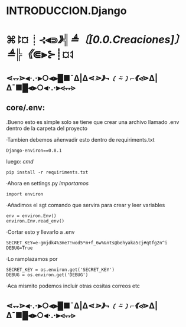 # INTRODUCCION.Django

# ⌘⥏¤┊⊰⫷⋑_》╣≜〔[0.0.Creaciones]〕≜╠《_⋐⫸⊱┊¤⥑

## ⋖⥐⋗⫷·.·⫸○⫷⫸█■¯Δ|Δ⋖_⋗》¬﹝⍨﹞⌐《⋖_⋗Δ|Δ¯■█⫷⫸○⫷·.·⫸⋖⥐⋗

## core/.env:
.Bueno esto es simple solo se tiene que crear una archivo
llamado .env dentro de la carpeta del proyecto

·Tambien debemos añenvadir esto dentro de requiriments.txt
    
    Django-environ==0.8.1

luego:
*cmd*

    pip install -r requiriments.txt

·Ahora en settings.py
*importamos*

    import environ
 
·Añadimos el sgt comando que servira para crear y leer
variables
    
    env = environ.Env()
    environ.Env.read_env()

·Cortar esto y llevarlo a .env

    SECRET_KEY=e-gmjdk4%3me7!wod5*m+f_6w%&nts@behyaka5cj#qtfg2n^i
    DEBUG=True

·Lo ramplazamos por

    SECRET_KEY = os.environ.get('SECRET_KEY')
    DEBUG = os.environ.get('DEBUG')

·Aca mismito podemos incluir otras cositas correos etc
## ⋖⥐⋗⫷·.·⫸○⫷⫸█■¯Δ|Δ⋖_⋗》¬﹝⍨﹞⌐《⋖_⋗Δ|Δ¯■█⫷⫸○⫷·.·⫸⋖⥐⋗
